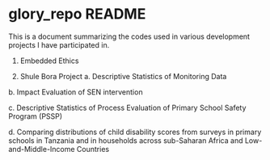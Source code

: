 # glory_repo README

This is a document summarizing the codes used in various development projects I have participated in.

1. Embedded Ethics 


2. Shule Bora Project
a. Descriptive Statistics of Monitoring Data



b. Impact Evaluation of SEN intervention


c. Descriptive Statistics of Process Evaluation of Primary School Safety Program (PSSP)


d. Comparing distributions of child disability scores from surveys in primary schools in Tanzania and in households across sub-Saharan Africa and Low-and-Middle-Income Countries

  

